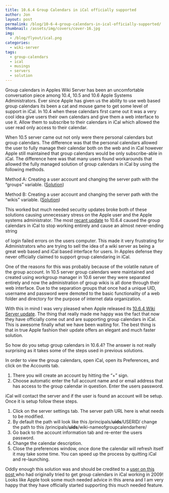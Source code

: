 ```yaml
---
title: 10.6.4 Group Calendars in iCal officially supported
author: Jon
layout: post
permalink: /blog/10-6-4-group-calendars-in-ical-officially-supported/
thumbnail: /assets/img/covers/cover-16.jpg
img:
  - /blog/flyout/ical.png
categories:
  - wiki-server
tags:
  - group-calendars
  - ical
  - musings
  - servers
  - solution
---
```

Group calendars in Apples Wiki Server has been an uncomfortable conversation piece among 10.4, 10.5 and 10.6 Apple Systems Administrators. Ever since Apple has given us the ability to use web based group calendars its been a cat and mouse game to get some level of support in iCal. In 10.4 when these calendars first came out it was a very cool idea give users their own calendars and give them a web interface to use it. Allow them to subscribe to their calendars in iCal which allowed the user read only access to their calendar.

When 10.5 server came out not only were there personal calendars but group calendars. The difference was that the personal calendars allowed the user to fully manage their calendar both on the web and in iCal however Apple still maintained that group calendars would be only subscribe-able in iCal. The difference here was that many users found workarounds that allowed the fully managed solution of group calendars in iCal by using the following methods.

Method A: Creating a user account and changing the server path with the &#8220;groups&#8221; variable. ([Solution][1])

Method B: Creating a user account and changing the server path with the &#8220;wikis&#8221; variable. ([Solution][2])

This worked but much needed security updates broke both of these solutions causing unnecessary stress on the Apple user and the Apple systems administrator. The most [recant update][3] to 10.6.4 caused the group calendars in iCal to stop working entirely and cause an almost never-ending string 

of login failed errors on the users computer. This made it very frustrating for Administrators who are trying to sell the idea of a wiki server as being a great web based and iCal based interface for users. In Apples defense they never officially claimed to support group calendaring in iCal.

One of the reasons for this was probably because of the volatile nature of the group account. In 10.5 server group calendars were maintained and created using workgroup manager in 10.6 server they were separated entirely and now the administration of group wikis is all done through their web interface. Due to the separation groups that once had a unique UID, username and password were demoted to the basic functionality of a web folder and directory for the purpose of internet data organization.

With this in mind I was very pleased when Apple released its [10.6.4 Wiki Server update][4]. The thing that really made me happy was the fact that now they have officially come out and are supporting group calendars in iCal. This is awesome finally what we have been waiting for. The best thing is that in true Apple fashion their update offers an elegant and much faster solution.

So how do you setup group calendars in 10.6.4? The answer is not really surprising as it takes some of the steps used in previous solutions.

In order to view the group calendars, open iCal, open its Preferences, and click on the Accounts tab.

1.  There you will create an account by hitting the &#8220;+&#8221; sign.
2.  Choose automatic enter the full account name and or email address that has access to the group calendar in question. Enter the users password.

iCal will contact the server and if the user is found an account will be setup. Once it is setup follow these steps.

1.  Click on the server settings tab. The server path URL here is what needs to be modified.
2.  By default the path will look like this /principals/__uids__/USERID/ change the path to this /principals/__uids__/wiki-nameofgroupcalendarhere/
3.  Go back to the account information tab and re-enter the users password.
4.  Change the calendar description.
5.  Close the preferences window, once done the calendar will refresh itself it may take some time. You can speed up the process by quitting iCal and re-launching.

Oddly enough this solution was and should be credited to a [user on this post ][5]who had originally tried to get group calendars in iCal working in 2009! Looks like Apple took some much needed advice in this arena and I am very happy that they have officially started supporting this much needed feature.



 [1]: https://www.macosxhints.com/article.php?story=20080410162942908
 [2]: https://discussions.apple.com/message.jspa?messageID=10132577#10132577
 [3]: https://lists.apple.com/archives/rockies-edu/2010/Jun/msg00039.html
 [4]: https://support.apple.com/kb/DL1062
 [5]: https://discussions.apple.com/thread.jspa?threadID=2140008&tstart=0